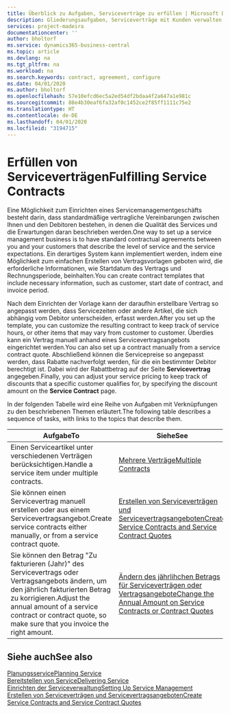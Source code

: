 ```yaml
---
title: Überblick zu Aufgaben, Serviceverträge zu erfüllen | Microsoft Docs
description: Gliederungsaufgaben, Serviceverträge mit Kunden verwalten.
services: project-madeira
documentationcenter: ''
author: bholtorf
ms.service: dynamics365-business-central
ms.topic: article
ms.devlang: na
ms.tgt_pltfrm: na
ms.workload: na
ms.search.keywords: contract, agreement, configure
ms.date: 04/01/2020
ms.author: bholtorf
ms.openlocfilehash: 57e10efcd6ec5a2ed54df2bdaa4f2a647a1e981c
ms.sourcegitcommit: 88e4b30eaf6fa32af0c1452ce2f85ff1111c75e2
ms.translationtype: HT
ms.contentlocale: de-DE
ms.lasthandoff: 04/01/2020
ms.locfileid: "3194715"
---
```

# <a name="fulfilling-service-contracts"></a><span data-ttu-id="9c608-103">Erfüllen von Serviceverträgen</span><span class="sxs-lookup"><span data-stu-id="9c608-103">Fulfilling Service Contracts</span></span> 
<span data-ttu-id="9c608-104">Eine Möglichkeit zum Einrichten eines Servicemanagementgeschäfts besteht darin, dass standardmäßige vertragliche Vereinbarungen zwischen Ihnen und den Debitoren bestehen, in denen die Qualität des Services und die Erwartungen daran beschrieben werden.</span><span class="sxs-lookup"><span data-stu-id="9c608-104">One way to set up a service management business is to have standard contractual agreements between you and your customers that describe the level of service and the service expectations.</span></span> <span data-ttu-id="9c608-105">Ein derartiges System kann implementiert werden, indem eine Möglichkeit zum einfachen Erstellen von Vertragsvorlagen geboten wird, die erforderliche Informationen, wie Startdatum des Vertrags und Rechnungsperiode, beinhalten.</span><span class="sxs-lookup"><span data-stu-id="9c608-105">You can create contract templates that include necessary information, such as customer, start date of contract, and invoice period.</span></span>  
  
<span data-ttu-id="9c608-106">Nach dem Einrichten der Vorlage kann der daraufhin erstellbare Vertrag so angepasst werden, dass Servicezeiten oder andere Artikel, die sich abhängig vom Debitor unterscheiden, erfasst werden.</span><span class="sxs-lookup"><span data-stu-id="9c608-106">After you set up the template, you can customize the resulting contract to keep track of service hours, or other items that may vary from customer to customer.</span></span> <span data-ttu-id="9c608-107">Überdies kann ein Vertrag manuell anhand eines Servicevertragsangebots eingerichtet werden.</span><span class="sxs-lookup"><span data-stu-id="9c608-107">You can also set up a contract manually from a service contract quote.</span></span> <span data-ttu-id="9c608-108">Abschließend können die Servicepreise so angepasst werden, dass Rabatte nachverfolgt werden, für die ein bestimmter Debitor berechtigt ist. Dabei wird der Rabattbetrag auf der Seite **Servicevertrag** angegeben.</span><span class="sxs-lookup"><span data-stu-id="9c608-108">Finally, you can adjust your service pricing to keep track of discounts that a specific customer qualifies for, by specifying the discount amount on the **Service Contract** page.</span></span>  

<span data-ttu-id="9c608-109">In der folgenden Tabelle wird eine Reihe von Aufgaben mit Verknüpfungen zu den beschriebenen Themen erläutert.</span><span class="sxs-lookup"><span data-stu-id="9c608-109">The following table describes a sequence of tasks, with links to the topics that describe them.</span></span>   
  
|<span data-ttu-id="9c608-110">**Aufgabe**</span><span class="sxs-lookup"><span data-stu-id="9c608-110">**To**</span></span>|<span data-ttu-id="9c608-111">**Siehe**</span><span class="sxs-lookup"><span data-stu-id="9c608-111">**See**</span></span>|  
|------------|-------------|  
|<span data-ttu-id="9c608-112">Einen Serviceartikel unter verschiedenen Verträgen berücksichtigen.</span><span class="sxs-lookup"><span data-stu-id="9c608-112">Handle a service item under multiple contracts.</span></span> | [<span data-ttu-id="9c608-113">Mehrere Verträge</span><span class="sxs-lookup"><span data-stu-id="9c608-113">Multiple Contracts</span></span>](service-multiple-contracts.md)|  
|<span data-ttu-id="9c608-114">Sie können einen Servicevertrag manuell erstellen oder aus einem Servicevertragsangebot.</span><span class="sxs-lookup"><span data-stu-id="9c608-114">Create service contracts either manually, or from a service contract quote.</span></span>| [<span data-ttu-id="9c608-115">Erstellen von Serviceverträgen und Servicevertragsangeboten</span><span class="sxs-lookup"><span data-stu-id="9c608-115">Create Service Contracts and Service Contract Quotes</span></span>](service-how-to-create-service-contracts-and-service-contract-quotes.md)|
|<span data-ttu-id="9c608-116">Sie können den Betrag "Zu fakturieren (Jahr)" des Servicevertrags oder Vertragsangebots ändern, um den jährlich fakturierten Betrag zu korrigieren.</span><span class="sxs-lookup"><span data-stu-id="9c608-116">Adjust the annual amount of a service contract or contract quote, so make sure that you invoice the right amount.</span></span>|[<span data-ttu-id="9c608-117">Ändern des jährlihchen Betrags für Serviceverträgen oder Vertragsangebote</span><span class="sxs-lookup"><span data-stu-id="9c608-117">Change the Annual Amount on Service Contracts or Contract Quotes</span></span>](service-how-to-change-the-annual-amount-on-service-contracts-or-contract-quotes.md)|

## <a name="see-also"></a><span data-ttu-id="9c608-118">Siehe auch</span><span class="sxs-lookup"><span data-stu-id="9c608-118">See also</span></span>
[<span data-ttu-id="9c608-119">Planungsservice</span><span class="sxs-lookup"><span data-stu-id="9c608-119">Planning Service</span></span>](service-plan-service.md)  
[<span data-ttu-id="9c608-120">Bereitstellen von Service</span><span class="sxs-lookup"><span data-stu-id="9c608-120">Delivering Service</span></span>](service-deliver-service.md)  
[<span data-ttu-id="9c608-121">Einrichten der Serviceverwaltung</span><span class="sxs-lookup"><span data-stu-id="9c608-121">Setting Up Service Management</span></span>](service-setup-service.md)  
[<span data-ttu-id="9c608-122">Erstellen von Serviceverträgen und Servicevertragsangeboten</span><span class="sxs-lookup"><span data-stu-id="9c608-122">Create Service Contracts and Service Contract Quotes</span></span>](service-how-to-create-service-contracts-and-service-contract-quotes.md)  
